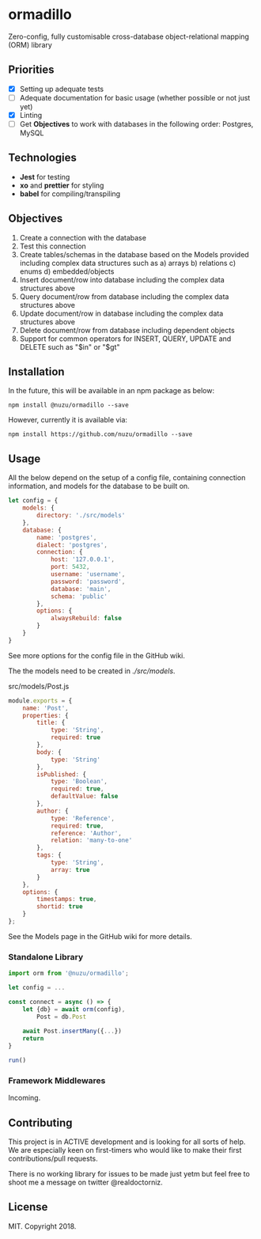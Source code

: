 # ormadillo
Zero-config, fully customisable cross-database object-relational mapping (ORM) library

## Priorities
- [x] Setting up adequate tests 
- [ ] Adequate documentation for basic usage (whether possible or not just yet)
- [x] Linting
- [ ] Get **Objectives** to work with databases in the following order: Postgres, MySQL

## Technologies

- **Jest** for testing
- **xo** and **prettier** for styling
- **babel** for compiling/transpiling

## Objectives
1. Create a connection with the database
2. Test this connection
3. Create tables/schemas in the database based on the Models provided including complex data structures such as a) arrays b) relations c) enums d) embedded/objects
4. Insert document/row into database including the complex data structures above
5. Query document/row from database including the complex data structures above
6. Update document/row in database including the complex data structures above
7. Delete document/row from database including dependent objects
8. Support for common operators for INSERT, QUERY, UPDATE and DELETE such as "$in" or "$gt"

## Installation

In the future, this will be available in an npm package as below:

```
npm install @nuzu/ormadillo --save
```

However, currently it is available via: 

```
npm install https://github.com/nuzu/ormadillo --save
```

## Usage

All the below depend on the setup of a config file, containing connection information, and models for the database to be built on.

```javascript
let config = {
    models: {
        directory: './src/models'
    },
    database: {
        name: 'postgres',
        dialect: 'postgres',
        connection: {
            host: '127.0.0.1',
            port: 5432,
            username: 'username',
            password: 'password',
            database: 'main',
            schema: 'public'
        },
        options: {
            alwaysRebuild: false
        }
    }
}

```

See more options for the config file in the GitHub wiki. 

The the models need to be created in *./src/models*. 

src/models/Post.js
```javascript
module.exports = {
	name: 'Post',
	properties: {
		title: {
			type: 'String',
			required: true
		},
		body: {
			type: 'String'
		},
		isPublished: {
			type: 'Boolean',
			required: true,
			defaultValue: false
		},
		author: {
			type: 'Reference',
			required: true,
			reference: 'Author',
			relation: 'many-to-one'
		},
		tags: {
			type: 'String',
			array: true
		}
	},
	options: {
		timestamps: true,
		shortid: true
	}
};
```

See the Models page in the GitHub wiki for more details. 

### Standalone Library

```javascript
import orm from '@nuzu/ormadillo';

let config = ...

const connect = async () => {
    let {db} = await orm(config),
        Post = db.Post
    
    await Post.insertMany({...})
    return
}

run()
```

### Framework Middlewares

Incoming.

## Contributing

This project is in ACTIVE development and is looking for all sorts of help. We are especially keen on first-timers who would like to make their first contributions/pull requests. 

There is no working library for issues to be made just yetm but feel free to shoot me a message on twitter @realdoctorniz. 

## License

MIT. Copyright 2018. 
